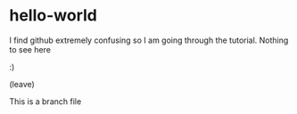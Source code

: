# hello-world

I find github extremely confusing so I am going through the tutorial. Nothing to see here 

:)


(leave)

This is a branch file
